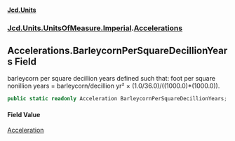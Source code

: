 #### [Jcd.Units](index 'index')
### [Jcd.Units.UnitsOfMeasure.Imperial](Jcd.Units.UnitsOfMeasure.Imperial 'Jcd.Units.UnitsOfMeasure.Imperial').[Accelerations](Accelerations 'Jcd.Units.UnitsOfMeasure.Imperial.Accelerations')

## Accelerations.BarleycornPerSquareDecillionYears Field

barleycorn per square decillion years defined such that: foot per square nonillion years = barleycorn/decillion yr²
× (1.0/36.0)/((1000.0)*(1000.0)).

```csharp
public static readonly Acceleration BarleycornPerSquareDecillionYears;
```

#### Field Value
[Acceleration](Acceleration 'Jcd.Units.UnitTypes.Acceleration')